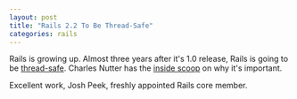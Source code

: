```yaml
---
layout: post
title: "Rails 2.2 To Be Thread-Safe"
categories: rails
---
```

Rails is growing up. Almost three years after it's 1.0 release, Rails is going to be <a href="http://weblog.rubyonrails.org/2008/8/16/josh-peek-officially-joins-the-rails-core">thread-safe</a>. Charles Nutter has the <a href="http://blog.headius.com/2008/08/qa-what-thread-safe-rails-means.html">inside scoop</a> on why it's important.

Excellent work, Josh Peek, freshly appointed Rails core member.